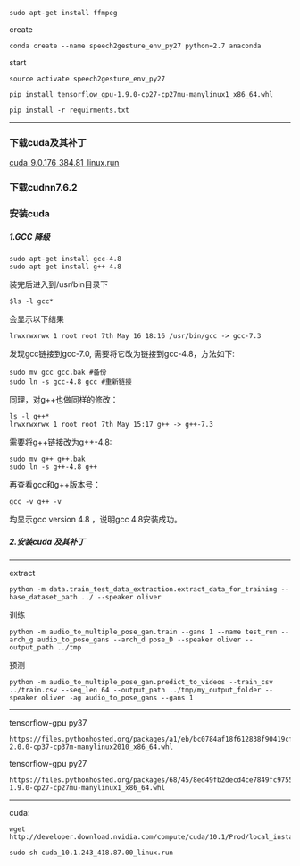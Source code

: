 ```
sudo apt-get install ffmpeg
```

create
```
conda create --name speech2gesture_env_py27 python=2.7 anaconda
```


start
```
source activate speech2gesture_env_py27
```

```
pip install tensorflow_gpu-1.9.0-cp27-cp27mu-manylinux1_x86_64.whl
```

```
pip install -r requirments.txt
```

---

### 下载cuda及其补丁
[cuda_9.0.176_384.81_linux.run](https://developer.download.nvidia.com/compute/cuda/9.0/secure/Prod/local_installers/cuda_9.0.176_384.81_linux.run?j_S72UF5E3JBxLRAxClXK4uwOoFaKo-qZKgtLzn9hvE8217Fh9nE_efls2oQHDQDSPqTS7eMdweECSnO2Aaebbwt9ManGjkarcOuFsu5rSWyTFH3-4mJJf1guYdvhtu1ogYqE40uLIZv2i1OFf2huDmwQZ71XTBgk3jqwf4hgBMOoLeTHI86t4DE)

### 下载cudnn7.6.2

### 安装cuda

##### 1.GCC 降级
```
sudo apt-get install gcc-4.8
sudo apt-get install g++-4.8
```
装完后进入到/usr/bin目录下
```
$ls -l gcc*
```
会显示以下结果
```
lrwxrwxrwx 1 root root 7th May 16 18:16 /usr/bin/gcc -> gcc-7.3
```
发现gcc链接到gcc-7.0, 需要将它改为链接到gcc-4.8，方法如下:
```
sudo mv gcc gcc.bak #备份
sudo ln -s gcc-4.8 gcc #重新链接
```
同理，对g++也做同样的修改：
```
ls -l g++*
lrwxrwxrwx 1 root root 7th May 15:17 g++ -> g++-7.3
```
需要将g++链接改为g++-4.8:
```
sudo mv g++ g++.bak
sudo ln -s g++-4.8 g++
```
再查看gcc和g++版本号：
```
gcc -v g++ -v
```
均显示gcc version 4.8 ，说明gcc 4.8安装成功。

##### 2.安装cuda 及其补丁

---

extract
```
python -m data.train_test_data_extraction.extract_data_for_training --base_dataset_path ../ --speaker oliver
```



训练
```
python -m audio_to_multiple_pose_gan.train --gans 1 --name test_run --arch_g audio_to_pose_gans --arch_d pose_D --speaker oliver --output_path ../tmp
```

预测
```
python -m audio_to_multiple_pose_gan.predict_to_videos --train_csv ../train.csv --seq_len 64 --output_path ../tmp/my_output_folder --speaker oliver -ag audio_to_pose_gans --gans 1
```

---

tensorflow-gpu py37
```
https://files.pythonhosted.org/packages/a1/eb/bc0784af18f612838f90419cf4805c37c20ddb957f5ffe0c42144562dcfa/tensorflow_gpu-2.0.0-cp37-cp37m-manylinux2010_x86_64.whl
```

tensorflow-gpu py27
```
https://files.pythonhosted.org/packages/68/45/8ed49fb2decd4ce7849fc9755d9e066f414fb29c40e811bf4c12287de0af/tensorflow_gpu-1.9.0-cp27-cp27mu-manylinux1_x86_64.whl
```



---

cuda:
```
wget http://developer.download.nvidia.com/compute/cuda/10.1/Prod/local_installers/cuda_10.1.243_418.87.00_linux.run

sudo sh cuda_10.1.243_418.87.00_linux.run
```
